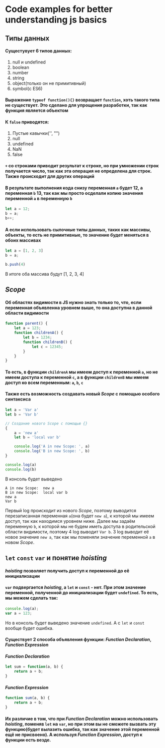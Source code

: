 # Code examples for better understanding js basics
## Типы данных
#### Сущестувует 6 типов данных:  
  1. null и undefined
  2. boolean
  3. number
  4. string
  5. object(только он не примитивный)
  6. symbol(с ES6)
#### Выражение `typeof function(){}` возвращает `function`, хоть такого типа не существует. Это сделано для упрощения разработки, так как функция является объектом
#### К `false` приводятся:
  1. Пустые кавычки('', "")
  2. null
  3. undefined
  4. NaN
  5. false
#### ` + ` со строками приводит результат к строке, но при умножении строк получается число, так как эта операция не определена для строк. Также происходит для других операций
#### В результате выполнения кода снизу переменная `a` будет 12, а переменная `b` 13, так как мы просто осделали копию значения переменной `a` в переменную `b`
```js
let a = 12;
b = a;
b++;
```
#### А если использовать сылочные типы данных, таких как массивы, объекты, то есть не примитивные, то значение будет меняться в обоих массивах
```js
let a = [1, 2, 3]
b = a;

b.push(4)
```
В итоге оба массива будут [1, 2, 3, 4]
## *Scope*
#### Об областях видимости в JS нужно знать только то, что, если переменная объявленна уровнем выше, то она доступна в данной области видимости
```js
function parent() {
    let a = 123;
    function childrenA() {
        let b = 1234;
        function childrenB() {
            let c = 12345;
        }
    }
}
```
#### То есть, в функции `childrenA` мы имеем доступ к переменной `a`, но не имеем доступа к переменной `c`, а в функции `childrenB` мы имеем доступ ко всем переменным: `a`, `b`, `c`
#### Также есть возможность создавать новый *Scope* с помощью особого синтаксиса
```js
let a = 'Var a'
let b = 'Var b'

// Создание нового Scope с помощью {}
{
    a = 'new a'
    let b = 'local var b'

    console.log('A in new Scope: ', a)
    console.log('B in new Scope: ', b)
}

console.log(a)
console.log(b)
```
В консоль будет выведено
```
A in new Scope:  new a
B in new Scope:  local var b
new a
Var b
```
Первый log происходит из нового *Scope*, поэтому выводится перезаписанная переменная `a`(она будет `new a`), к которой мы имеем доступ, так как находимся уровнем ниже. Далее мы задаём переменную `b`, к которой мы не будем иметь доступа в родительской области видимости, поэтому 4 log выводит `Var b`. 3 log выводит её новое значение `new a`, так как мы поменяли значение переменной `a` в новом *Scope*. 
## `let` `const` `var` и понятие *hoisting*
#### *hoisting* позволяет получить доступ к переменной до её инициализации
#### `var` подвергается *hoisting*, а `let` и `const` - нет. При этом значение переменной, полученной до инициализации будет `undefined`. То есть, мы можем сделать так:
```js
console.log(a);
var a = 123;
```
Но в консоль будет выведено значение `undefined`. А с `let` и `const` вообще будет ошибка.
#### Существует 2 способа объявления функции: *Function Declaration*, *Function Expression*
#### *Function Declaration*
```js
let sum = function(a, b) {
    return a + b;
}
```
#### *Function Expression*
```js
function sum(a, b) {
    return a + b;
}
```
#### Их различие в том, что при *Function Declaration* можно использовать *hoisting*, поменяв `let` на `var`, но при этом вы не сможете вызвать эту функцию(будет вылазить ошибка, так как значение этой переменной ещё не присвоено). А используя *Function Expression*, доступ к функции есть везде.
